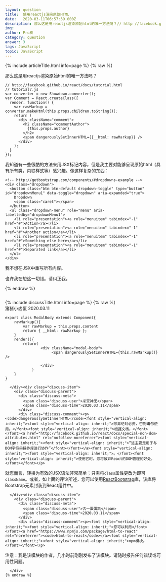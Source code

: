 ```yaml
---
layout: question
title:  使用reactjs渲染原始HTML
date:   2020-03-11T06:57:39.000Z
description: 那么这是用reactjs渲染原始html的唯一方法吗？// http //facebook.github.io/react/docs/tutorial...
img: 
author: Pro梅
category: question
answer: 3
tags: JavaScript
topic: JavaScript
---
```

<div class="article-root">
  <div class="article">
    {% include articleTitle.html info=page %}
    {% raw %}
    <div class="article-content"><p><font style="vertical-align: inherit;"><font style="vertical-align: inherit;">那么这是用reactjs渲染原始html的唯一方法吗？</font></font></p>

<pre><code>// http://facebook.github.io/react/docs/tutorial.html<font></font>
// tutorial7.js<font></font>
var converter = new Showdown.converter();<font></font>
var Comment = React.createClass({<font></font>
  render: function() {<font></font>
    var rawMarkup = converter.makeHtml(this.props.children.toString());<font></font>
    return (<font></font>
      &lt;div className="comment"&gt;<font></font>
        &lt;h2 className="commentAuthor"&gt;<font></font>
          {this.props.author}<font></font>
        &lt;/h2&gt;<font></font>
        &lt;span dangerouslySetInnerHTML={{__html: rawMarkup}} /&gt;<font></font>
      &lt;/div&gt;<font></font>
    );<font></font>
  }<font></font>
});<font></font>
</code></pre>

<p><font style="vertical-align: inherit;"><font style="vertical-align: inherit;">我知道有一些很酷的方法来用JSX标记内容，但是我主要对能够呈现原始html（具有所有类，内联样式等）感兴趣。</font><font style="vertical-align: inherit;">像这样复杂的东西：</font></font></p>

<pre><code>&lt;!-- http://getbootstrap.com/components/#dropdowns-example --&gt;<font></font>
&lt;div class="dropdown"&gt;<font></font>
  &lt;button class="btn btn-default dropdown-toggle" type="button" id="dropdownMenu1" data-toggle="dropdown" aria-expanded="true"&gt;<font></font>
    Dropdown<font></font>
    &lt;span class="caret"&gt;&lt;/span&gt;<font></font>
  &lt;/button&gt;<font></font>
  &lt;ul class="dropdown-menu" role="menu" aria-labelledby="dropdownMenu1"&gt;<font></font>
    &lt;li role="presentation"&gt;&lt;a role="menuitem" tabindex="-1" href="#"&gt;Action&lt;/a&gt;&lt;/li&gt;<font></font>
    &lt;li role="presentation"&gt;&lt;a role="menuitem" tabindex="-1" href="#"&gt;Another action&lt;/a&gt;&lt;/li&gt;<font></font>
    &lt;li role="presentation"&gt;&lt;a role="menuitem" tabindex="-1" href="#"&gt;Something else here&lt;/a&gt;&lt;/li&gt;<font></font>
    &lt;li role="presentation"&gt;&lt;a role="menuitem" tabindex="-1" href="#"&gt;Separated link&lt;/a&gt;&lt;/li&gt;<font></font>
  &lt;/ul&gt;<font></font>
&lt;/div&gt;<font></font>
</code></pre>

<p><font style="vertical-align: inherit;"><font style="vertical-align: inherit;">我不想在JSX中重写所有内容。</font></font></p>

<p><font style="vertical-align: inherit;"><font style="vertical-align: inherit;">也许我在想这一切错。</font><font style="vertical-align: inherit;">请纠正我。</font></font></p></div>
    {% endraw %}
  </div>
  <p style="height: 0;width:0;overflow: hidden;"> 第701篇《使用reactjs渲染原始HTML》来自Winter(https://github.com/aiyld/aiyld.github.io)的站点</p>
  <div class="discuss-wrapper">
    {% include discussTitle.html info=page %}
    {% raw %}
    <div class="discuss-item">
        <div class="discuss-parent">
          <div class="discuss-meta">
            <span class="discuss-user">猪猪小卤蛋</span>
            <span class="discuss-time">2020.03.11</span>
          </div>
          <div class="discuss-comment"><pre><code>export class ModalBody extends Component{<font></font>
    rawMarkup(){<font></font>
        var rawMarkup = this.props.content<font></font>
        return { __html: rawMarkup };<font></font>
    }<font></font>
    render(){<font></font>
        return(<font></font>
                &lt;div className="modal-body"&gt;<font></font>
                     &lt;span dangerouslySetInnerHTML={this.rawMarkup()} /&gt;<font></font>
<font></font>
                &lt;/div&gt;<font></font>
            )<font></font>
    }<font></font>
}<font></font>
</code></pre></div>
        </div>
        
      </div><div class="discuss-item">
        <div class="discuss-parent">
          <div class="discuss-meta">
            <span class="discuss-user">米亚神无</span>
            <span class="discuss-time">2020.03.11</span>
          </div>
          <div class="discuss-comment"><p><code>dangerouslySetInnerHTML</code><font style="vertical-align: inherit;"><font style="vertical-align: inherit;">除非绝对必要，否则请勿使用。</font><font style="vertical-align: inherit;">根据文档，</font></font><a href="http://facebook.github.io/react/docs/special-non-dom-attributes.html" rel="nofollow noreferrer"><font style="vertical-align: inherit;"><font style="vertical-align: inherit;">“这主要是用于与DOM字符串操作库进行协作”</font></font></a><font style="vertical-align: inherit;"><font style="vertical-align: inherit;">。</font><font style="vertical-align: inherit;">使用它时，您将放弃React的DOM管理的好处。</font></font></p>

<p><font style="vertical-align: inherit;"><font style="vertical-align: inherit;">就您而言，转换为有效的JSX语法非常简单；</font><font style="vertical-align: inherit;">只需将</font></font><code>class</code><font style="vertical-align: inherit;"><font style="vertical-align: inherit;">属性</font><font style="vertical-align: inherit;">更改</font><font style="vertical-align: inherit;">为即可</font></font><code>className</code><font style="vertical-align: inherit;"><font style="vertical-align: inherit;">。</font><font style="vertical-align: inherit;">或者，如上面的评论所述，您可以使用</font></font><a href="http://react-bootstrap.github.io/" rel="nofollow noreferrer"><font style="vertical-align: inherit;"><font style="vertical-align: inherit;">ReactBootstrap</font></font></a><font style="vertical-align: inherit;"><font style="vertical-align: inherit;">库，</font><font style="vertical-align: inherit;">该</font><font style="vertical-align: inherit;">库将Bootstrap元素封装到React组件中。</font></font></p></div>
        </div>
        
      </div><div class="discuss-item">
        <div class="discuss-parent">
          <div class="discuss-meta">
            <span class="discuss-user">古一蛋蛋凯</span>
            <span class="discuss-time">2020.03.11</span>
          </div>
          <div class="discuss-comment"><p><font style="vertical-align: inherit;"><font style="vertical-align: inherit;">您可以利用</font></font><a href="https://www.npmjs.com/package/html-to-react" rel="noreferrer"><code>html-to-react</code></a><font style="vertical-align: inherit;"><font style="vertical-align: inherit;">npm模块。</font></font></p>

<p><font style="vertical-align: inherit;"><font style="vertical-align: inherit;">注意：我是该模块的作者，几小时前刚刚发布了该模块。</font><font style="vertical-align: inherit;">请随时报告任何错误或可用性问题。</font></font></p></div>
        </div>
        
      </div>
    {% endraw %}
  </div>
<div>
